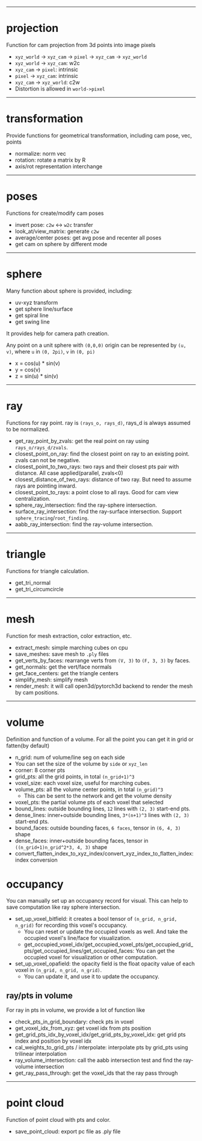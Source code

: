 ------------------------------------------------------------------------
# projection
Function for cam projection from 3d points into image pixels
- `xyz_world` -> `xyz_cam` -> `pixel` -> `xyz_cam` -> `xyz_world`
- `xyz_world` -> `xyz_cam`: w2c
- `xyz_cam` -> `pixel`: intrinsic
- `pixel` -> `xyz_cam`: intrinsic
- `xyz_cam` -> `xyz_world`: c2w
- Distortion is allowed in `world->pixel`

------------------------------------------------------------------------
# transformation
Provide functions for geometrical transformation, including cam pose, vec, points
- normalize: norm vec
- rotation: rotate a matrix by R
- axis/rot representation interchange

------------------------------------------------------------------------
# poses
Functions for create/modify cam poses
- invert pose: `c2w` <-> `w2c` transfer
- look_at/view_matrix: generate `c2w`
- average/center poses: get avg pose and recenter all poses
- get cam on sphere by different mode

------------------------------------------------------------------------
# sphere
Many function about sphere is provided, including:
- uv-xyz transform
- get sphere line/surface
- get spiral line
- get swing line

It provides help for camera path creation.

Any point on a unit sphere with `(0,0,0)` origin can be represented by `(u, v)`,
where `u` in `(0, 2pi)`, `v` in `(0, pi)`
- x = cos(u) * sin(v)
- y = cos(v)
- z = sin(u) * sin(v)

------------------------------------------------------------------------
# ray
Functions for ray point. ray is `(rays_o, rays_d)`, rays_d is always assumed to be normalized.
- get_ray_point_by_zvals: get the real point on ray using `rays_o/rays_d/zvals`.
- closest_point_on_ray: find the closest point on ray to an existing point. zvals can not be negative.
- closest_point_to_two_rays: two rays and their closest pts pair with distance. All case applied(parallel, zvals<0)
- closest_distance_of_two_rays: distance of two ray. But need to assume rays are pointing inward.
- closest_point_to_rays: a point close to all rays. Good for cam view centralization.
- sphere_ray_intersection: find the ray-sphere intersection.
- surface_ray_intersection: find the ray-surface intersection. Support `sphere_tracing`/`root_finding`.
- aabb_ray_intersection: find the ray-volume intersection.

------------------------------------------------------------------------
# triangle
Functions for triangle calculation.
- get_tri_normal
- get_tri_circumcircle

------------------------------------------------------------------------
# mesh
Function for mesh extraction, color extraction, etc.
- extract_mesh: simple marching cubes on cpu
- save_meshes: save mesh to `.ply` files
- get_verts_by_faces: rearrange verts from `(V, 3)` to `(F, 3, 3)` by faces.
- get_normals: get the vert/face normals
- get_face_centers: get the triangle centers
- simplify_mesh: simplify mesh
- render_mesh: it will call open3d/pytorch3d backend to render the mesh by cam positions.

------------------------------------------------------------------------
# volume
Definition and function of a volume. For all the point you can get it in grid or fatten(by default)
- n_grid: num of volume/line seg on each side
- You can set the size of the volume by `side` or `xyz_len`
- corner: 8 corner pts
- grid_pts: all the grid points, in total `(n_grid+1)^3`
- voxel_size: each voxel size, useful for marching cubes.
- volume_pts: all the volume center points, in total `(n_grid)^3`
  - This can be sent to the network and get the volume density
- voxel_pts: the partial volume pts of each voxel that selected
- bound_lines: outside bounding lines, `12` lines with `(2, 3)` start-end pts.
- dense_lines: inner+outside bounding lines, `3*(n+1)^3` lines with `(2, 3)` start-end pts.
- bound_faces: outside bounding faces, `6 faces`, tensor in `(6, 4, 3)` shape
- dense_faces: inner+outside bounding faces, tensor in `((n_grid+1)n_grid^2*3, 4, 3)` shape
- convert_flatten_index_to_xyz_index/convert_xyz_index_to_flatten_index: index conversion
# occupancy
You can manually set up an occupancy record for visual. This can help to save computation like ray sphere intersection.
- set_up_voxel_bitfield: it creates a bool tensor of `(n_grid, n_grid, n_grid)` for recording this voxel's occupancy.
  - You can reset or update the occupied voxels as well. And take the occupied voxel's line/face for visualization.
  - get_occupied_voxel_idx/get_occupied_voxel_pts/get_occupied_grid_pts/get_occupied_lines/get_occupied_faces:
  You can get the occupied voxel for visualization or other computation.
- set_up_voxel_opafield: the opacity field is the float opacity value of each voxel in `(n_grid, n_grid, n_grid)`.
  - You can update it, and use it to update the occupancy.
## ray/pts in volume
For ray in pts in volume, we provide a lot of function like
- check_pts_in_grid_boundary: check pts in voxel
- get_voxel_idx_from_xyz: get voxel idx from pts position
- get_grid_pts_idx_by_voxel_idx/get_grid_pts_by_voxel_idx: get grid pts index and position by voxel idx
- cal_weights_to_grid_pts / interpolate: interpolate pts by grid_pts using trilinear interpolation
- ray_volume_intersection: call the aabb intersection test and find the ray-volume intersection
- get_ray_pass_through: get the voxel_ids that the ray pass through
------------------------------------------------------------------------

# point cloud
Function of point cloud with pts and color.
- save_point_cloud: export pc file as .ply file
